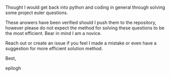 Thought I would get back into python and coding in general through solving some project euler questions. 

These answers have been verified should I push them to the repository, however please do not expect the method for solving these questions to be the most efficient. Bear in mind I am a novice. 

Reach out or create an issue if you feel I made a mistake or even have a suggestion for more efficient solution method. 

Best,

epilogh